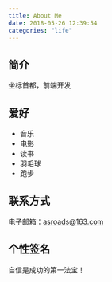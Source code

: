```yaml
---
title: About Me
date: 2018-05-26 12:39:54
categories: "life"
---
```


## 简介

坐标首都，前端开发

## 爱好

- 音乐
- 电影
- 读书
- 羽毛球
- 跑步

## 联系方式

电子邮箱：[asroads@163.com](mailto:asroads@163.com)

## 个性签名

自信是成功的第一法宝！